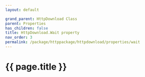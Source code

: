 ```yaml
---
layout: default

grand_parent: HttpDownload Class
parent: Properties
has_children: false
title: HttpDownload.Wait property
nav_order: 3
permalink: /package/httppackage/httpdownload/properties/wait
---
```

# {{ page.title }}